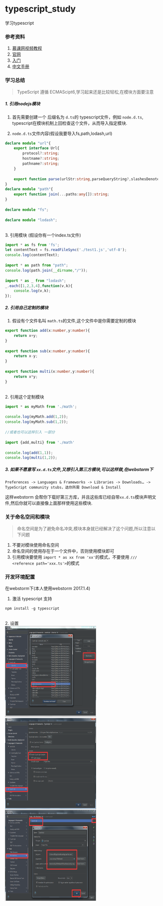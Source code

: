 # typescript_study
学习typescript

### 参考资料
1. [慕课网视频教程](http://www.imooc.com/learn/763)<br>
2. [官网](https://www.tslang.cn/)<br>
3. [入门](http://www.runoob.com/w3cnote/getting-started-with-typescript.html)<br>
4. [中文手册](http://www.runoob.com/manual/gitbook/TypeScript/_book/)<br>


### 学习总结

> TypeScript 遵循 ECMAScipt6,学习起来还是比较轻松,在模块方面要注意

##### 1. 引用nodejs模块

1. 首先需要创建一个 后缀名为 `d.ts`的 typescript文件，例如 `node.d.ts`,<br>
typescript在模块机制上回检查这个文件，从而导入指定模块.

2. `node.d.ts`文件内容(假设我要导入fs,path,lodash,url) <br>

``` typescript
declare module "url"{
    export interface Url{
        protocol?:string;
        hostname?:string;
        pathname?:string;
    }

    export function parse(urlStr:string,parseQueryString?,slashesDenoteHost?):Url;
}
declare module "path"{
    export function join(...paths:any[]):string;
}

declare module "fs";

declare module "lodash";
```
<br>
3. 引用模块 (假设你有一个index.ts文件)

``` typescript
import * as fs from 'fs';
let contentText = fs.readFileSync('./test1.js','utf-8');
console.log(contentText);

import * as path from "path";
console.log(path.join(__dirname,"/"));

import * as _ from "lodash";
_.each([1,2,3,4],function(v,k){
    console.log(v,k);
});
```
##### 2. 引用自己定制的模块

1. 假设有个文件名叫 `math.ts`的文件,这个文件中是你需要定制的模块 <br>

``` typescript
export function add(x:number,y:number){
    return x+y;
}

export function sub(x:number,y:number){
    return x-y;
}

export function multi(x:number,y:number){
    return x*y;
}
```
<br>
2. 引用这个定制模块 <br>

``` typescript
import * as myMath from './math';

console.log(myMath.add(1,2));
console.log(myMath.sub(1,2));

//或者也可以这样引入 一部分

import {add,multi} from './math'

console.log(add(1,1));
console.log(multi(1,2));
```

##### 3. 如果不愿意写 `xx.d.ts`文件,又想引入第三方模块,可以这样做,在webstorm下<br>

`Preferences -> Languages & Frameworks -> Libraries -> Downloads… -> TypeScript community stubs，选你所需 Download & Install`<br>

这样webstorm 会帮你下载好第三方库，并且这些库已经自带`xx.d.ts`模块声明文件,然后你就可以直接像上面那样使用这些模块.

### 关于命名空间和模块

> 命名空间是为了避免命名冲突,模块本身就已经解决了这个问题,所以注意以下问题

1. 不要对模块使用命名空间 <br>
2. 命名空间的使用存在于一个文件中，否则使用模块即可 <br>
3. 引用模块要使用 `import * as xx from 'xx'`的模式，不要使用 `/// <reference path='xxx.ts'>`的模式 <br>


### 开发环境配置
在webstorm下(本人使用webstorm 2017.1.4) <br>

1. 激活 typescript 支持 <br>
```
npm install -g typescript
```
<br>
2. 设置 <br>
<img src="https://github.com/zhengjinwei123/typescript_study/blob/master/docs/images/webstorm_add_lib.png?raw=true" width="300px" height="300px" alt="" /> <br>
<img src="https://github.com/zhengjinwei123/typescript_study/blob/master/docs/images/webstorm_active_ts.png?raw=true" width="300px" height="300px" alt="" /> <br>
<img src="https://github.com/zhengjinwei123/typescript_study/blob/master/docs/images/ws_active_ts_2.png?raw=true" width="300px" height="300px" alt="" /> <br>
